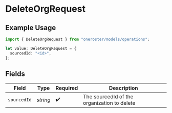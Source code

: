 # DeleteOrgRequest

## Example Usage

```typescript
import { DeleteOrgRequest } from "oneroster/models/operations";

let value: DeleteOrgRequest = {
  sourcedId: "<id>",
};
```

## Fields

| Field                                       | Type                                        | Required                                    | Description                                 |
| ------------------------------------------- | ------------------------------------------- | ------------------------------------------- | ------------------------------------------- |
| `sourcedId`                                 | *string*                                    | :heavy_check_mark:                          | The sourcedId of the organization to delete |
